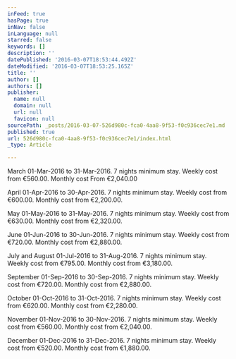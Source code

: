 ```yaml
---
inFeed: true
hasPage: true
inNav: false
inLanguage: null
starred: false
keywords: []
description: ''
datePublished: '2016-03-07T18:53:44.492Z'
dateModified: '2016-03-07T18:53:25.165Z'
title: ''
author: []
authors: []
publisher:
  name: null
  domain: null
  url: null
  favicon: null
sourcePath: _posts/2016-03-07-526d980c-fca0-4aa8-9f53-f0c936cec7e1.md
published: true
url: 526d980c-fca0-4aa8-9f53-f0c936cec7e1/index.html
_type: Article

---
```

March
01-Mar-2016 to 31-Mar-2016\. 7 nights minimum stay. Weekly cost from
€560.00\. Monthly cost From
€2,040.00 

April
01-Apr-2016 to 30-Apr-2016\. 7 nights minimum stay. Weekly cost from
€600.00\. Monthly cost from
€2,200.00\.

May
01-May-2016 to 31-May-2016\. 7 nights minimum stay. Weekly cost from €630.00\. Monthly cost from
€2,320.00\.

June
01-Jun-2016 to 30-Jun-2016\. 7 nights minimum stay. Weekly cost from €720.00\. Monthly cost from
€2,880.00\. 

July and August
01-Jul-2016 to 31-Aug-2016\. 7 nights minimum stay. Weekly cost from €795.00\. Monthly cost from
€3,180.00\.

September
01-Sep-2016 to 30-Sep-2016\. 7 nights minimum stay. Weekly cost from €720.00\. Monthly cost from €2,880.00\.

October
01-Oct-2016 to 31-Oct-2016\. 7 nights minimum stay. Weekly cost from €620.00\. Monthly cost from
€2,280.00\.

November
01-Nov-2016 to 30-Nov-2016\. 7 nights minimum stay. Weekly cost from €560.00\. Monthly cost from
€2,040.00\.

December
01-Dec-2016 to 31-Dec-2016\. 7 nights minimum stay. Weekly cost from €520.00\. Monthly cost from
€1,880.00\.